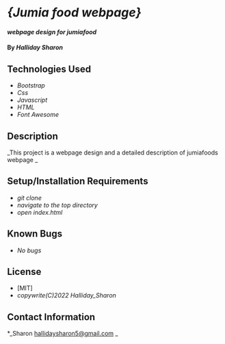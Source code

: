 # _{Jumia food webpage}_

#### _webpage design for jumiafood_

#### By _**Halliday Sharon**_

## Technologies Used

* _Bootstrap_
* _Css_
* _Javascript_
* _HTML_
* _Font Awesome_

## Description

_This project is a webpage design and a detailed description of jumiafoods webpage _

## Setup/Installation Requirements

* _git clone_
* _navigate to the top directory_
* _open index.html_

## Known Bugs

* _No bugs_

## License

* [MIT]
* _copywrite(C)2022 Halliday_Sharon_

## Contact Information

*_Sharon hallidaysharon5@gmail.com _